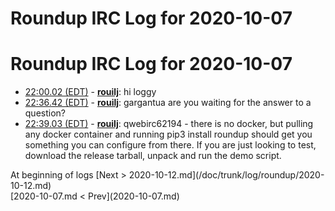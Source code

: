 # Roundup IRC Log for 2020-10-07 #
# Roundup IRC Log for 2020-10-07
* <a href="#22:00.02" id="22:00.02">22:00.02 (EDT)</a> - __[rouilj](https://github.com/rouilj)__: hi loggy
* <a href="#22:36.42" id="22:36.42">22:36.42 (EDT)</a> - __[rouilj](https://github.com/rouilj)__: gargantua are you waiting for the answer to a question?
* <a href="#22:39.03" id="22:39.03">22:39.03 (EDT)</a> - __[rouilj](https://github.com/rouilj)__: qwebirc62194 - there is no docker, but pulling any docker container and running pip3 install roundup should get you something you can configure from there. If you are just looking to test, download the release tarball, unpack and run the demo script.

<div class="inpage-footer">
<span>At beginning of logs</span>
[Next > 2020-10-12.md](/doc/trunk/log/roundup/2020-10-12.md)
</div>

<div class="inpage-footer">
[2020-10-07.md < Prev](2020-10-07.md)
</div>
